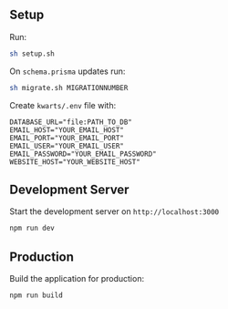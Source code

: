 ## Setup

Run:

```bash
sh setup.sh
```

On `schema.prisma` updates run:

```bash
sh migrate.sh MIGRATIONNUMBER
```

Create `kwarts/.env` file with:

```
DATABASE_URL="file:PATH_TO_DB"
EMAIL_HOST="YOUR_EMAIL_HOST"
EMAIL_PORT="YOUR_EMAIL_PORT"
EMAIL_USER="YOUR_EMAIL_USER"
EMAIL_PASSWORD="YOUR_EMAIL_PASSWORD"
WEBSITE_HOST="YOUR_WEBSITE_HOST"
```

## Development Server

Start the development server on `http://localhost:3000`

```bash
npm run dev
```

## Production

Build the application for production:

```bash
npm run build
```
